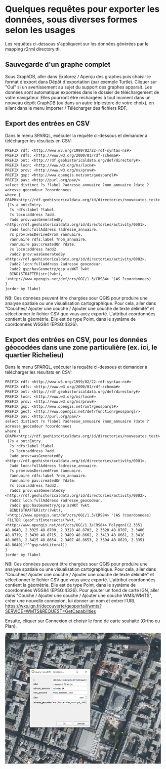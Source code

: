 # Quelques requêtes pour exporter les données, sous diverses formes selon les usages

Les requêtes ci-dessous s'appliquent sur les données générées par le mapping r2rml directory.ttl.

## Sauvegarde d'un graphe complet

Sous GraphDB, aller dans Explorez / Aperçu des graphes puis choisir le format d'export dans Dépôt d'exportation (par exemple Turtle). Cliquer sur "Oui" si un avertissement au sujet du support des graphes apparait. Les données sont automatique exportées dans le dossier de téléchargement de votre navigateur. Elles pourront être rechargées à tout moment dans un nouveau dépôt GraphDB (ou dans un autre triplestore de votre choix), en allant dans le menu Importer / Télécharger des fichiers RDF.

## Export des entrées en CSV

Dans le menu SPARQL, exécuter la requête ci-dessous et demander à télécharger les résultats en CSV:
```sparql
PREFIX rdf: <http://www.w3.org/1999/02/22-rdf-syntax-ns#>
PREFIX rdfs: <http://www.w3.org/2000/01/rdf-schema#>
PREFIX ont: <http://rdf.geohistoricaldata.org/def/directory#>
PREFIX locn: <http://www.w3.org/ns/locn#>
PREFIX prov: <http://www.w3.org/ns/prov#>
PREFIX gsp: <http://www.opengis.net/ont/geosparql#>
PREFIX pav: <http://purl.org/pav/>
select distinct ?s ?label ?adresse_annuaire ?nom_annuaire ?date ?adresse_geocodeur ?coordonnees
where { 
GRAPH<http://rdf.geohistoricaldata.org/id/directories/nouveautes_test>
 {?s a ont:Entry.
  ?s rdfs:label ?label.
  ?s locn:address ?add.
  ?add prov:wasGeneratedBy <http://rdf.geohistoricaldata.org/id/directories/activity/0001>.
  ?add locn:fullAddress ?adresse_annuaire.
  ?s prov:wasDerivedFrom ?annuaire.
  ?annuaire rdfs:label ?nom_annuaire.
  ?annuaire pav:createdOn ?date.
  ?s locn:address ?add2.
  ?add2 prov:wasGeneratedBy <http://rdf.geohistoricaldata.org/id/directories/activity/0002>.
  ?add2 locn:fullAddress ?adresse_geocodeur.
  ?add2 gsp:hasGeometry/gsp:asWKT ?wkt
  BIND(STRAFTER(str(?wkt), '<http://www.opengis.net/def/crs/OGC/1.3/CRS84> ')AS ?coordonnees)
}
}order by ?label 
```

NB: Ces données peuvent être chargées sour QGIS pour produire une analyse spatiale ou une visualisation cartographique. Pour cela, aller dans "Couches/ Ajouter une couche / Ajouter une couche de texte délimité" et sélectionner le fichier CSV que vous avez exporté. L'attribut coordonnées contient la géométrie. Elle est de type Point, dans le système de coordonnées WGS84 (EPSG:4326).

## Export des entrées en CSV, pour les données géocodées dans une zone particulière (ex. ici, le quartier Richelieu)

Dans le menu SPARQL, exécuter la requête ci-dessous et demander à télécharger les résultats en CSV:
```sparql
PREFIX rdf: <http://www.w3.org/1999/02/22-rdf-syntax-ns#>
PREFIX rdfs: <http://www.w3.org/2000/01/rdf-schema#>
PREFIX ont: <http://rdf.geohistoricaldata.org/def/directory#>
PREFIX locn: <http://www.w3.org/ns/locn#>
PREFIX prov: <http://www.w3.org/ns/prov#>
PREFIX gsp: <http://www.opengis.net/ont/geosparql#>
PREFIX geof: <http://www.opengis.net/def/function/geosparql/>
PREFIX pav: <http://purl.org/pav/>
select distinct ?s ?label ?adresse_annuaire ?nom_annuaire ?date ?adresse_geocodeur ?coordonnees
where { 
GRAPH<http://rdf.geohistoricaldata.org/id/directories/nouveautes_test>
 {?s a ont:Entry.
  ?s rdfs:label ?label.
  ?s locn:address ?add.
  ?add prov:wasGeneratedBy <http://rdf.geohistoricaldata.org/id/directories/activity/0001>.
  ?add locn:fullAddress ?adresse_annuaire.
  ?s prov:wasDerivedFrom ?annuaire.
  ?annuaire rdfs:label ?nom_annuaire.
  ?annuaire pav:createdOn ?date.
  ?s locn:address ?add2.
  ?add2 prov:wasGeneratedBy <http://rdf.geohistoricaldata.org/id/directories/activity/0002>.
  ?add2 locn:fullAddress ?adresse_geocodeur.
  ?add2 gsp:hasGeometry/gsp:asWKT ?wkt
  BIND(STRAFTER(str(?wkt), '<http://www.opengis.net/def/crs/OGC/1.3/CRS84> ')AS ?coordonnees)
 FILTER (geof:sfIntersects(?wkt, "<http://www.opengis.net/def/crs/OGC/1.3/CRS84> Polygon((2.3351 48.8640, 2.3325 48.8700, 2.3328 48.8702, 2.3328 48.8707, 2.3400 48.8719, 2.3430 48.8715, 2.3409 48.8662, 2.3413 48.8661, 2.3418 48.8658, 2.3415 48.8654, 2.3407 48.8653, 2.3394 48.8629, 2.3351 48.8640))"^^gsp:wktLiteral))
}
}order by ?label 
```
NB: Ces données peuvent être chargées sour QGIS pour produire une analyse spatiale ou une visualisation cartographique. Pour cela, aller dans "Couches/ Ajouter une couche / Ajouter une couche de texte délimité" et sélectionner le fichier CSV que vous avez exporté. L'attribut coordonnées contient la géométrie. Elle est de type Point, dans le système de coordonnées WGS84 (EPSG:4326). Pour ajouter un fond de carte IGN, aller dans "Couche / Ajouter une couche / Ajouter une couche WMS/WMTS", créer une nouvelle connexion, lui donner un nom et entrer l'URL https://wxs.ign.fr/decouverte/geoportail/wmts?SERVICE=WMTS&REQUEST=GetCapabilities

Ensuite, cliquer sur Connexion et choisir le fond de carte souhaité (Ortho ou Plan).

![Les magasins de nouveauté du quartier Richelieu, visualisés sour QGIS.](Richelieu.png "Les magasins de nouveauté du quartier Richelieu, visualisés sour QGIS. Fond: BDORTHO IGN")

